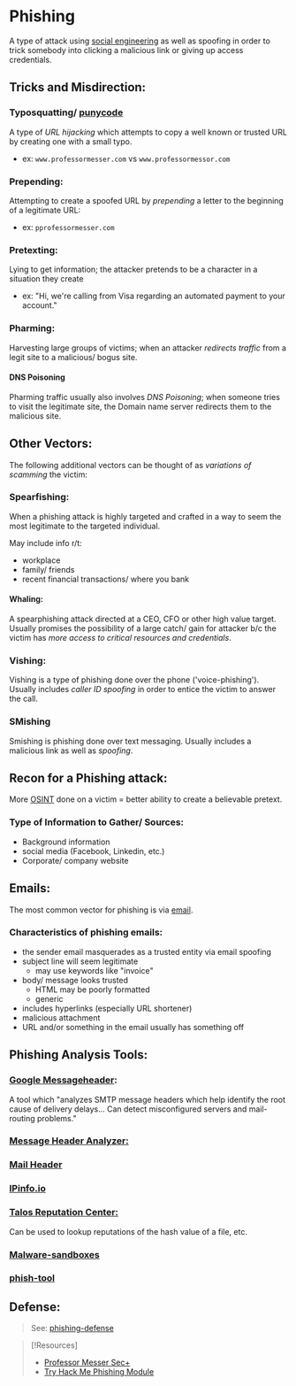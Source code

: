 
# Phishing
A type of attack using [social engineering](cybersecurity/TTPs/delivery/social-engineering.md) as well as spoofing in order to trick somebody into clicking a malicious link or giving up access credentials.
## Tricks and Misdirection:
### Typosquatting/ [punycode](cybersecurity/TTPs/delivery/punycode.md)
A type of *URL hijacking* which attempts to copy a well known or trusted URL by creating one with a small typo.
- ex: `www.professormesser.com` vs `www.professormessor.com`
### Prepending:
Attempting to create a spoofed URL by *prepending* a letter to the beginning of a legitimate URL:
- ex: `pprofessormesser.com`
### Pretexting: 
Lying to get information; the attacker pretends to be a character in a situation they create
- ex: "Hi, we're calling from Visa regarding an automated payment to your account."
### Pharming:
Harvesting large groups of victims; when an attacker *redirects traffic* from a legit site to a malicious/ bogus site.
#### DNS Poisoning
Pharming traffic usually also involves *DNS Poisoning*; when someone tries to visit the legitimate site, the Domain name server redirects them to the malicious site.
## Other Vectors:
The following additional vectors can be thought of as *variations of scamming* the victim:
### Spearfishing:
When a phishing attack is highly targeted and crafted in a way to seem the most legitimate to the targeted individual.

May include info r/t:
- workplace
- family/ friends
- recent financial transactions/ where you bank
#### Whaling:
A spearphishing attack directed at a CEO, CFO or other high value target. Usually promises the possibility of a large catch/ gain for attacker b/c the victim has *more access to critical resources and credentials*.
### Vishing:
Vishing is a type of phishing done over the phone ('voice-phishing'). Usually includes *caller ID spoofing* in order to entice the victim to answer the call.
### SMishing
Smishing is phishing done over text messaging. Usually includes a malicious link as well as *spoofing*.
## Recon for a Phishing attack:
More [OSINT](/cybersecurity/TTPs/recon/OSINT.md) done on a victim = better ability to create a believable pretext.
### Type of Information to Gather/ Sources:
- Background information
- social media (Facebook, Linkedin, etc.)
- Corporate/ company website
## Emails:
The most common vector for phishing is via [email](/networking/email.md).
### Characteristics of phishing emails:
- the sender email masquerades as a trusted entity via email spoofing
- subject line will seem legitimate
	- may use keywords like "invoice"
- body/ message looks trusted
	- HTML may be poorly formatted
	- generic
- includes hyperlinks (especially URL shortener)
- malicious attachment
- URL and/or something in the email usually has something off

## Phishing Analysis Tools:
### [Google Messageheader](https://toolbox.googleapps.com/apps/messageheader/analyzeheader):
A tool which "analyzes SMTP message headers which help identify the root cause of delivery delays... Can detect misconfigured servers and mail-routing problems."
### [Message Header Analyzer:](https://mha.azurewebsites.net/)
### [Mail Header](https://mailheader.org/)
### [IPinfo.io](https://ipinfo.io/)
### [Talos Reputation Center:](https://talosintelligence.com/reputation)
Can be used to lookup reputations of the hash value of a file, etc.
### [Malware-sandboxes](/cybersecurity/tools/malware-sandboxes.md) 
### [phish-tool](/cybersecurity/tools/phish-tool.md)

## Defense:
> See: [phishing-defense](/cybersecurity/defense/phishing-defense.md)

> [!Resources]
> - [Professor Messer Sec+](https://www.youtube.com/watch?v=0Tr8avVrzLA&list=PLG49S3nxzAnkL2ulFS3132mOVKuzzBxA8&index=2&ab_channel=ProfessorMesser)
> - [Try Hack Me Phishing Module](https://tryhackme.com/module/phishing)
